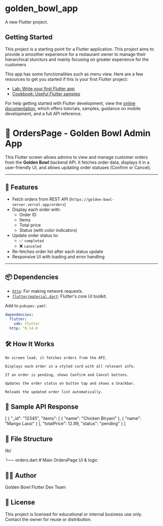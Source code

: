 # golden_bowl_app

A new Flutter project.

## Getting Started

This project is a starting point for a Flutter application. This project aims to provide a smoother experience for a restaurant owner to manage their hierarchical sturcturs and mainly focusing on greater experience for the customers 

This app has some functionalities such as menu view.
Here are a few resources to get you started if this is your first Flutter project:

- [Lab: Write your first Flutter app](https://docs.flutter.dev/get-started/codelab)
- [Cookbook: Useful Flutter samples](https://docs.flutter.dev/cookbook)

For help getting started with Flutter development, view the
[online documentation](https://docs.flutter.dev/), which offers tutorials,
samples, guidance on mobile development, and a full API reference.

# 🍲 OrdersPage - Golden Bowl Admin App

This Flutter screen allows admins to view and manage customer orders from the **Golden Bowl** backend API. It fetches order data, displays it in a user-friendly UI, and allows updating order statuses (Confirm or Cancel).

---

## 🚀 Features

- Fetch orders from REST API (`https://golden-bowl-server.vercel.app/orders`)
- Display each order with:
  - Order ID
  - Items
  - Total price
  - Status (with color indicators)
- Update order status to:
  - ✅ `completed`
  - ❌ `canceled`
- Re-fetches order list after each status update
- Responsive UI with loading and error handling

---

## 📦 Dependencies

- [`http`](https://pub.dev/packages/http): For making network requests.
- [`flutter/material.dart`](https://api.flutter.dev/flutter/material/material-library.html): Flutter's core UI toolkit.

Add to `pubspec.yaml`:
```yaml
dependencies:
  flutter:
    sdk: flutter
  http: ^0.14.0
```
## 🛠️ How It Works

    On screen load, it fetches orders from the API.

    Displays each order in a styled card with all relevant info.

    If an order is pending, shows Confirm and Cancel buttons.

    Updates the order status on button tap and shows a Snackbar.

    Reloads the updated order list automatically.

## 🧪 Sample API Response

[
  {
    "_id": "12345",
    "items": [
      { "name": "Chicken Biryani" },
      { "name": "Mango Lassi" }
    ],
    "totalPrice": 12.99,
    "status": "pending"
  }
]

## 📂 File Structure

lib/

└── orders.dart  # Main OrdersPage UI & logic

## 🧑‍💻 Author

Golden Bowl Flutter Dev Team

## 📜 License

This project is licensed for educational or internal business use only. Contact the owner for reuse or distribution.
